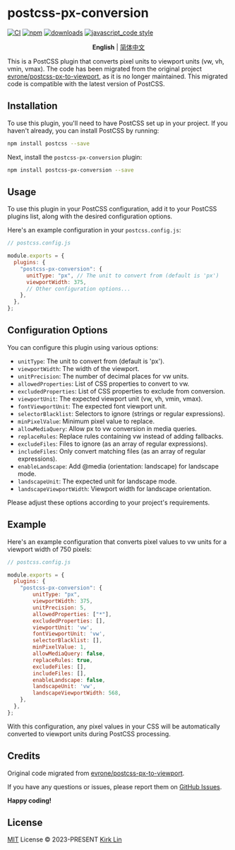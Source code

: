 # postcss-px-conversion

[![CI][ci-image]][ci-url] [![npm][npm-image]][npm-url] [![downloads][downloads-image]][downloads-url] [![javascript_code style][code-style-image]][code-style-url]

[ci-image]: https://github.com/kirklin/postcss-px-conversion/actions/workflows/release.yml/badge.svg?branch=main
[ci-url]: https://github.com/kirklin/postcss-px-conversion/actions/workflows/release.yml
[npm-image]: https://img.shields.io/npm/v/postcss-px-conversion.svg
[npm-url]: https://npmjs.org/package/postcss-px-conversion
[downloads-image]: https://img.shields.io/npm/dm/postcss-px-conversion.svg
[downloads-url]: https://npmjs.org/package/postcss-px-conversion
[code-style-image]: https://img.shields.io/badge/code__style-%40kirklin%2Feslint--config-brightgreen
[code-style-url]: https://github.com/kirklin/eslint-config/

<div align='center'>
<b>English</b> | <a href="README.zh-CN.md">简体中文</a>
</div>

This is a PostCSS plugin that converts pixel units to viewport units (vw, vh, vmin, vmax). The code has been migrated from the original project [evrone/postcss-px-to-viewport](https://github.com/evrone/postcss-px-to-viewport), as it is no longer maintained. This migrated code is compatible with the latest version of PostCSS.

## Installation

To use this plugin, you'll need to have PostCSS set up in your project. If you haven't already, you can install PostCSS by running:

```bash
npm install postcss --save
```

Next, install the `postcss-px-conversion` plugin:

```bash
npm install postcss-px-conversion --save
```

## Usage

To use this plugin in your PostCSS configuration, add it to your PostCSS plugins list, along with the desired configuration options.

Here's an example configuration in your `postcss.config.js`:

```javascript
// postcss.config.js

module.exports = {
  plugins: {
    "postcss-px-conversion": {
      unitType: "px", // The unit to convert from (default is 'px')
      viewportWidth: 375,
      // Other configuration options...
    },
  },
};
```

## Configuration Options

You can configure this plugin using various options:

- `unitType`: The unit to convert from (default is 'px').
- `viewportWidth`: The width of the viewport.
- `unitPrecision`: The number of decimal places for vw units.
- `allowedProperties`: List of CSS properties to convert to vw.
- `excludedProperties`: List of CSS properties to exclude from conversion.
- `viewportUnit`: The expected viewport unit (vw, vh, vmin, vmax).
- `fontViewportUnit`: The expected font viewport unit.
- `selectorBlacklist`: Selectors to ignore (strings or regular expressions).
- `minPixelValue`: Minimum pixel value to replace.
- `allowMediaQuery`: Allow px to vw conversion in media queries.
- `replaceRules`: Replace rules containing vw instead of adding fallbacks.
- `excludeFiles`: Files to ignore (as an array of regular expressions).
- `includeFiles`: Only convert matching files (as an array of regular expressions).
- `enableLandscape`: Add @media (orientation: landscape) for landscape mode.
- `landscapeUnit`: The expected unit for landscape mode.
- `landscapeViewportWidth`: Viewport width for landscape orientation.

Please adjust these options according to your project's requirements.

## Example

Here's an example configuration that converts pixel values to vw units for a viewport width of 750 pixels:

```javascript
// postcss.config.js

module.exports = {
  plugins: {
    "postcss-px-conversion": {
  		unitType: "px",
  		viewportWidth: 375,
  		unitPrecision: 5,
  		allowedProperties: ["*"],
  		excludedProperties: [],
  		viewportUnit: 'vw',
  		fontViewportUnit: 'vw',
  		selectorBlacklist: [],
  		minPixelValue: 1,
  		allowMediaQuery: false,
  		replaceRules: true,
  		excludeFiles: [],
  		includeFiles: [],
  		enableLandscape: false,
  		landscapeUnit: 'vw',
  		landscapeViewportWidth: 568,
    },
  },
};
```

With this configuration, any pixel values in your CSS will be automatically converted to viewport units during PostCSS processing.

## Credits

Original code migrated from [evrone/postcss-px-to-viewport](https://github.com/evrone/postcss-px-to-viewport).

If you have any questions or issues, please report them on [GitHub Issues](https://github.com/kirklin/postcss-px-conversion/issues).

**Happy coding!**


## License

[MIT](./LICENSE) License &copy; 2023-PRESENT [Kirk Lin](https://github.com/kirklin)
